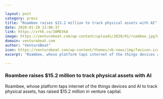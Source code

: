 ```yaml
---

layout: post
category: press
title: "Roambee raises $15.2 million to track physical assets with AI"
date: 2020-01-28 13:06:37
link: https://vrhk.co/38MEVkA
image: https://venturebeat.com/wp-content/uploads/2020/01/roambee.jpg?w=1200&strip=all
domain: venturebeat.com
author: "VentureBeat"
icon: https://venturebeat.com/wp-content/themes/vb-news/img/favicon.ico
excerpt: "Roambee, whose platform taps internet of the things devices and AI to track physical assets, has raised $15.2 million in venture capital."

---
```


### Roambee raises $15.2 million to track physical assets with AI

Roambee, whose platform taps internet of the things devices and AI to track physical assets, has raised $15.2 million in venture capital.